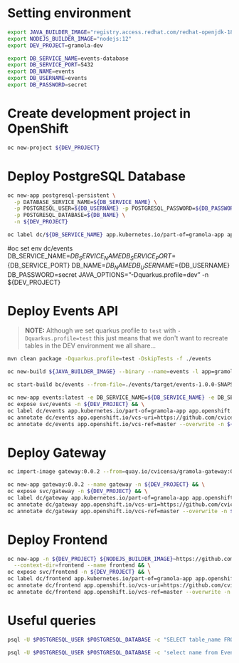# Setting environment

```sh
export JAVA_BUILDER_IMAGE="registry.access.redhat.com/redhat-openjdk-18/openjdk18-openshift:1.5"
export NODEJS_BUILDER_IMAGE="nodejs:12"
export DEV_PROJECT=gramola-dev

export DB_SERVICE_NAME=events-database
export DB_SERVICE_PORT=5432
export DB_NAME=events
export DB_USERNAME=events
export DB_PASSWORD=secret
```

# Create development project in OpenShift

```sh
oc new-project ${DEV_PROJECT}
```

# Deploy PostgreSQL Database

```sh
oc new-app postgresql-persistent \
  -p DATABASE_SERVICE_NAME=${DB_SERVICE_NAME} \
  -p POSTGRESQL_USER=${DB_USERNAME} -p POSTGRESQL_PASSWORD=${DB_PASSWORD} \
  -p POSTGRESQL_DATABASE=${DB_NAME} \
  -n ${DEV_PROJECT}

oc label dc/${DB_SERVICE_NAME} app.kubernetes.io/part-of=gramola-app app.openshift.io/runtime=postgresql --overwrite -n ${DEV_PROJECT}
```

#oc set env dc/events DB_SERVICE_NAME=${DB_SERVICE_NAME} DB_SERVICE_PORT=${DB_SERVICE_PORT} DB_NAME=${DB_NAME} DB_USERNAME=${DB_USERNAME} DB_PASSWORD=secret JAVA_OPTIONS=”-Dquarkus.profile=dev” -n ${DEV_PROJECT}

# Deploy Events API

> **NOTE:** Although we set quarkus profile to `test` with `-Dquarkus.profile=test` this just means that we don't want to recreate tables in the DEV environment we all share...

```sh
mvn clean package -Dquarkus.profile=test -DskipTests -f ./events

oc new-build ${JAVA_BUILDER_IMAGE} --binary --name=events -l app=gramola-app -n ${DEV_PROJECT}

oc start-build bc/events --from-file=./events/target/events-1.0.0-SNAPSHOT-runner.jar --follow -n ${DEV_PROJECT}

oc new-app events:latest -e DB_SERVICE_NAME=${DB_SERVICE_NAME} -e DB_SERVICE_PORT=${DB_SERVICE_PORT} -e DB_NAME=${DB_NAME} -e DB_USERNAME=${DB_USERNAME} -e DB_PASSWORD=${DB_PASSWORD} -n ${DEV_PROJECT} && \
oc expose svc/events -n ${DEV_PROJECT} && \
oc label dc/events app.kubernetes.io/part-of=gramola-app app.openshift.io/runtime=java --overwrite -n ${DEV_PROJECT} && \
oc annotate dc/events app.openshift.io/vcs-uri=https://github.com/cvicens/gramola.git --overwrite -n ${DEV_PROJECT} && \
oc annotate dc/events app.openshift.io/vcs-ref=master --overwrite -n ${DEV_PROJECT}
```
 
# Deploy Gateway
 
```sh
oc import-image gateway:0.0.2 --from=quay.io/cvicensa/gramola-gateway:0.0.2 --confirm --scheduled=true -n ${DEV_PROJECT}

oc new-app gateway:0.0.2 --name gateway -n ${DEV_PROJECT} && \
oc expose svc/gateway -n ${DEV_PROJECT} && \
oc label dc/gateway app.kubernetes.io/part-of=gramola-app app.openshift.io/runtime=java --overwrite -n ${DEV_PROJECT} && \
oc annotate dc/gateway app.openshift.io/vcs-uri=https://github.com/cvicens/gramola.git --overwrite -n ${DEV_PROJECT} && \
oc annotate dc/gateway app.openshift.io/vcs-ref=master --overwrite -n ${DEV_PROJECT}
```

# Deploy Frontend

```sh
oc new-app -n ${DEV_PROJECT} ${NODEJS_BUILDER_IMAGE}~https://github.com/cvicens/gramola.git \
  --context-dir=frontend --name frontend && \
oc expose svc/frontend -n ${DEV_PROJECT} && \
oc label dc/frontend app.kubernetes.io/part-of=gramola-app app.openshift.io/runtime=nodejs --overwrite -n ${DEV_PROJECT} && \
oc annotate dc/frontend app.openshift.io/vcs-uri=https://github.com/cvicens/gramola.git --overwrite -n ${DEV_PROJECT} && \
oc annotate dc/frontend app.openshift.io/vcs-ref=master --overwrite -n ${DEV_PROJECT}
```

# Useful queries

```sh
psql -U $POSTGRESQL_USER $POSTGRESQL_DATABASE -c "SELECT table_name FROM information_schema.tables WHERE table_schema='public' AND table_type='BASE TABLE';"

psql -U $POSTGRESQL_USER $POSTGRESQL_DATABASE -c 'select name from Event;'
```